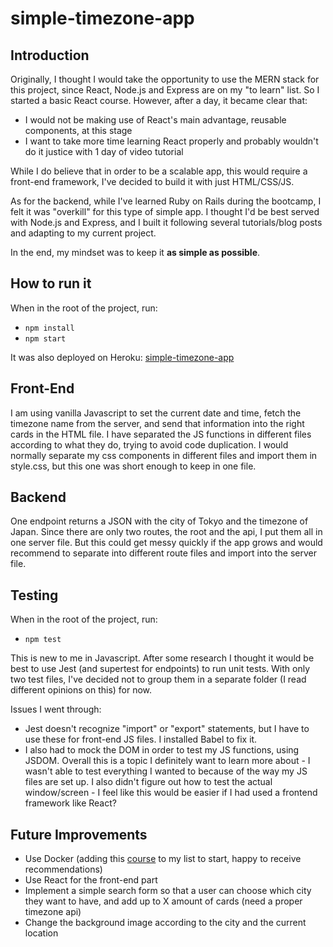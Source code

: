 # simple-timezone-app
## Introduction
Originally, I thought I would take the opportunity to use the MERN stack for this project, since React, Node.js and Express are on my "to learn" list. So I started a basic React course.
However, after a day, it became clear that:
- I would not be making use of React's main advantage, reusable components, at this stage
- I want to take more time learning React properly and probably wouldn't do it justice with 1 day of video tutorial

While I do believe that in order to be a scalable app, this would require a front-end framework, I've decided to build it with just HTML/CSS/JS.

As for the backend, while I've learned Ruby on Rails during the bootcamp, I felt it was "overkill" for this type of simple app. I thought I'd be best served with Node.js and Express, and I built it following several tutorials/blog posts and adapting to my current project.

In the end, my mindset was to keep it **as simple as possible**.

## How to run it
When in the root of the project, run:
- `npm install`
- `npm start`

It was also deployed on Heroku: [simple-timezone-app](https://simple-timezone-app.herokuapp.com/)

## Front-End
I am using vanilla Javascript to set the current date and time, fetch the timezone name from the server, and send that information into the right cards in the HTML file.
I have separated the JS functions in different files according to what they do, trying to avoid code duplication.
I would normally separate my css components in different files and import them in style.css, but this one was short enough to keep in one file.

## Backend
One endpoint returns a JSON with the city of Tokyo and the timezone of Japan.
Since there are only two routes, the root and the api, I put them all in one server file. But this could get messy quickly if the app grows and would recommend to separate into different route files and import into the server file.

## Testing
When in the root of the project, run:
- `npm test`

This is new to me in Javascript. After some research I thought it would be best to use Jest (and supertest for endpoints) to run unit tests.
With only two test files, I've decided not to group them in a separate folder (I read different opinions on this) for now.

Issues I went through:
- Jest doesn't recognize "import" or "export" statements, but I have to use these for front-end JS files. I installed Babel to fix it.
- I also had to mock the DOM in order to test my JS functions, using JSDOM.
Overall this is a topic I definitely want to learn more about - I wasn't able to test everything I wanted to because of the way my JS files are set up.
I also didn't figure out how to test the actual window/screen - I feel like this would be easier if I had used a frontend framework like React?

## Future Improvements
- Use Docker (adding this [course](https://www.youtube.com/watch?v=fqMOX6JJhGo) to my list to start, happy to receive recommendations)
- Use React for the front-end part
- Implement a simple search form so that a user can choose which city they want to have, and add up to X amount of cards (need a proper timezone api)
- Change the background image according to the city and the current location

